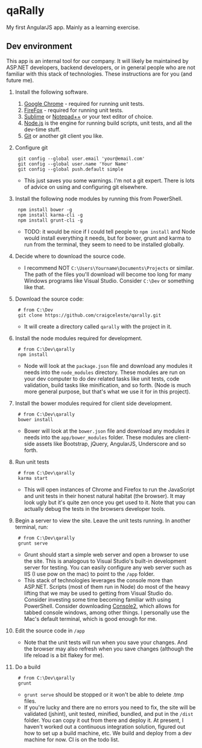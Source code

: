 qaRally
=======
My first AngularJS app. Mainly as a learning exercise.

Dev environment
---------------
This app is an internal tool for our company. It will likely be maintained by ASP.NET developers, backend developers, or in general people who are not familiar with this stack of technologies. These instructions are for you (and future me).

1. Install the following software.

    1. [Google Chrome] - required for running unit tests.
    1. [FireFox] - required for running unit tests.
    1. [Sublime] or [Notepad++] or your text editor of choice.
    1. [Node.js] is the engine for running build scripts, unit tests, and all the dev-time stuff.
    1. [Git] or another git client you like.

1. Configure git
 
        git config --global user.email 'your@email.com'
        git config --global user.name 'Your Name'
        git config --global push.default simple
   * This just saves you some warnings. I'm not a git expert. There is lots of advice on using and configuring git elsewhere.

1. Install the following node modules by running this from PowerShell.

        npm install bower -g
        npm install karma-cli -g
        npm install grunt-cli -g
   * TODO: it would be nice if I could tell people to `npm install` and Node would install everything it needs, but for bower, grunt and karma to run from the terminal, they seem to need to be installed globally.
   
1. Decide where to download the source code.
   * I recommend NOT `C:\Users\Yourname\Documents\Projects` or similar. The path of the files you'll download will become too long for many Windows programs like Visual Studio. Consider `C:\Dev` or something like that.

1. Download the source code:

        # from C:\Dev
        git clone https://github.com/craigceleste/qarally.git
   * It will create a directory called `qarally` with the project in it.

1. Install the node modules required for development.

        # from C:\Dev\qarally
        npm install
   * Node will look at the `package.json` file and download any modules it needs into the `node_modules` directory. These modules are run on your dev computer to do dev related tasks like unit tests, code validation, build tasks like minification, and so forth. (Node is much more general purpose, but that's what we use it for in this project).

1. Install the bower modules required for client side development.

        # from C:\Dev\qarally
        bower install
   * Bower will look at the `bower.json` file and download any modules it needs into the `app/bower_modules` folder. These modules are client-side assets like Bootstrap, jQuery, AngularJS, Underscore and so forth.

1. Run unit tests

        # from C:\Dev\qarally
        karma start
    * This will open instances of Chrome and Firefox to run the JavaScript and unit tests in their honest natural habitat (the browser). It may look ugly but it's quite zen once you get used to it. Note that you can actually debug the tests in the browsers developer tools.

1. Begin a server to view the site. Leave the unit tests running. In another terminal, run:

        # from C:\Dev\qarally
        grunt serve
   * Grunt should start a simple web server and open a browser to use the site. This is analogous to Visual Studio's built-in development server for testing. You can easily configure any web server such as IIS (I use pow on the mac) to point to the `/app` folder.
   * This stack of technologies leverages the console more than ASP.NET. Scripts (most of them run in Node) do most of the heavy lifting that we may be used to getting from Visual Studio do. Consider investing some time becoming familiar with using PowerShell. Consider downloading [Console2], which allows for tabbed console windows, among other things. I personally use the Mac's default terminal, which is good enough for me.

1. Edit the source code in `/app`
   * Note that the unit tests will run when you save your changes. And the browser may also refresh when you save changes (although the life reload is a bit flakey for me).
1. Do a build

        # from C:\Dev\qarally
        grunt
   * `grunt serve` should be stopped or it won't be able to delete .tmp files.
   * If you're lucky and there are no errors you need to fix, the site will be validated (jshint), unit tested, minified, bundled, and put in the `/dist` folder. You can copy it out from there and deploy it. At present, I haven't worked out a continuous integration solution, figured out how to set up a build machine, etc. We build and deploy from a dev machine for now. CI is on the todo list.






[Google Chrome]:https://www.google.com/intl/en_uk/chrome/browser/
[FireFox]:http://www.mozilla.org/en-US/firefox/new/
[Sublime]:http://www.sublimetext.com/
[Notepad++]:http://notepad-plus-plus.org/
[Node.js]:http://nodejs.org/
[Git]:http://git-scm.com/downloads
[Console2]:http://sourceforge.net/projects/console/
